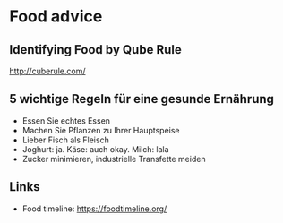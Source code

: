 # Food advice

## Identifying Food by Qube Rule

<http://cuberule.com/>

## 5 wichtige Regeln für eine gesunde Ernährung

- Essen Sie echtes Essen
- Machen Sie Pflanzen zu Ihrer Hauptspeise
- Lieber Fisch als Fleisch
- Joghurt: ja. Käse: auch okay. Milch: lala
- Zucker minimieren, industrielle Transfette meiden

## Links

- Food timeline: <https://foodtimeline.org/>
